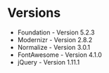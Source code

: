 Versions
===============

* Foundation - Version 5.2.3
* Modernizr - Version 2.8.2
* Normalize - Version 3.0.1
* FontAwesome - Version 4.1.0
* jQuery - Version 1.11.1
